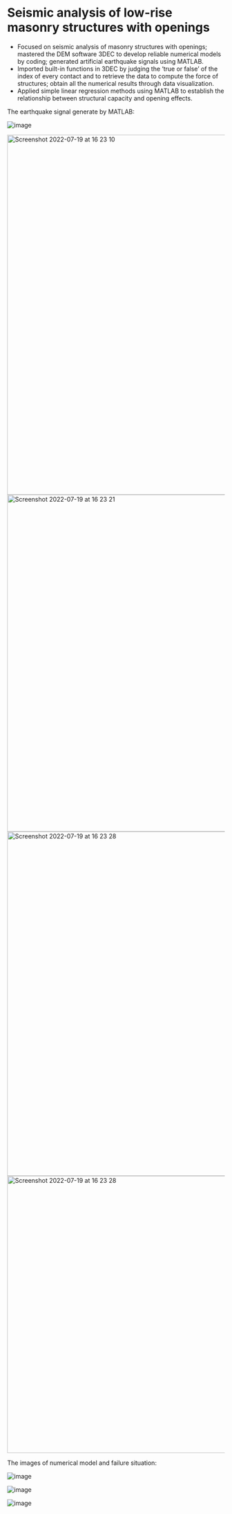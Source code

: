 # Seismic analysis of low-rise masonry structures with openings
- Focused on seismic analysis of masonry structures with openings; mastered the DEM software 3DEC to develop reliable numerical models by coding; generated artificial earthquake signals using MATLAB.
- Imported built-in functions in 3DEC by judging the ‘true or false’ of the index of every contact and to retrieve the data to compute the force of structures; obtain all the numerical results through data visualization. 
- Applied simple linear regression methods using MATLAB to establish the relationship between structural capacity and opening effects.


The earthquake signal generate by MATLAB:

![image](https://user-images.githubusercontent.com/103648207/179787715-2bf2e3f1-0bff-476e-a32c-d8edf3d5cc8b.png)

<img width="831" alt="Screenshot 2022-07-19 at 16 23 10" src="https://user-images.githubusercontent.com/103648207/179788167-fe17deec-29e2-4e8e-a642-a660ae8d2394.png">

<img width="778" alt="Screenshot 2022-07-19 at 16 23 21" src="https://user-images.githubusercontent.com/103648207/179788191-bd358fa4-4655-4bd3-ae10-b9170e5c23b9.png">


<img width="795" alt="Screenshot 2022-07-19 at 16 23 28" src="https://user-images.githubusercontent.com/103648207/179788210-bb083d4a-963f-41a7-8aab-b449be813a2b.png">

<img width="640" alt="Screenshot 2022-07-19 at 16 23 28" src="https://user-images.githubusercontent.com/103648207/179789141-59b72851-ffa5-444d-b65b-5713d30cfacb.png">



The images of numerical model and failure situation:

![image](https://user-images.githubusercontent.com/103648207/179786840-5a5bff74-2eb1-48e2-9ce3-b3eefb6e7fa4.png)

![image](https://user-images.githubusercontent.com/103648207/179786966-73ae4c5b-8e51-4f2f-90b2-65358a838ca0.png)

![image](https://user-images.githubusercontent.com/103648207/179787183-f6f698ac-cb7c-4852-9e16-a5493fd1a0c2.png)
